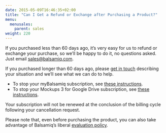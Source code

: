 ```yaml
---
date: 2015-05-09T16:46:35+02:00
title: "Can I Get a Refund or Exchange after Purchasing a Product?"
menu:
  menusales:
    parent: sales
weight: 220
---
```


If you purchased less than 60 days ago, it’s very easy for us to refund or exchange your purchase, so we’ll be happy to do it, no questions asked. Just email [sales@balsamiq.com](mailto:sales@balsamiq.com?subject=I'd%20like%20a%20refund%20please).

If you purchased longer than 60 days ago, please [get in touch](mailto:sales@balsamiq.com?subject=I'd%20like%20to%20get%20a%20refund%20on%20an%20old%20purchase) describing your situation and we’ll see what we can do to help.

*   To stop your myBalsamiq subscription, see [these instructions](/sales/mybsubscriptions/#stopping-your-subscription).
*   To stop your Mockups 3 for Google Drive subscription, see [these instructions](/sales/gdrivesubscription/#stopping-your-subscription).

Your subscription will not be renewed at the conclusion of the billing cycle following your cancellation request.

Please note that, even before purchasing the product, you can also take advantage of Balsamiq’s liberal [evaluation policy](/sales/evaluate/).